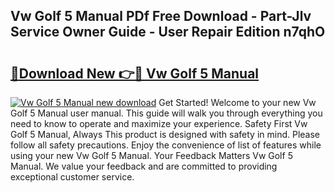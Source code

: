 ## Vw Golf 5 Manual PDf Free Download - Part-Jlv Service Owner Guide - User Repair Edition n7qhO

# <h2><a href="http://bc75841.oget.top/?id=Vw+Golf+5+Manual">🔗Download New 👉🔴 Vw Golf 5 Manual</a></h2>

[![Vw Golf 5 Manual new download](https://i.imgur.com/5g1atiW.png)](http://bc75841.oget.top/?id=Vw+Golf+5+Manual)
Get Started! Welcome to your new Vw Golf 5 Manual user manual. This guide will walk you through everything you need to know to operate and maximize your experience. Safety First Vw Golf 5 Manual, Always This product is designed with safety in mind. Please follow all safety precautions. Enjoy the convenience of list of features while using your new Vw Golf 5 Manual. Your Feedback Matters Vw Golf 5 Manual. We value your feedback and are committed to providing exceptional customer service.
